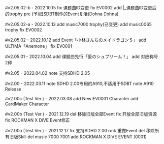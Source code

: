 #v2.05.02-b - 2022.10.15
fix  课题曲ID变更
fix  EV0002
add  |_课题曲ID变更后的trophy
pre  (予)旧SDBT制作的Event复活(Dohna Dohna)

#v2.05.02-a - 2022.10.13
add  music7000 trophy(已变更)
add  music0065 trophy
fix  EV0002

#v2.05.02 - 2022.10.12
add  Event「小林さんちのメイドラゴンＳ」
add  ULTIMA「Anemone」
fix  EV0001

#v2.05.01 - 2022.10.04
add  课题曲先行「愛のシュプリーム！」
add  对应称号2种

#v2.05 - 2022.04.02
note 支持SDHD 2.05

#v2.00 - 2022.03.11
note SDHD 2.00专用的A910,不适用于SDBT
note A910 Release

#v2.00c (Test Ver.) - 2022.03.08
add  New EV0001 Character
add  CardMaker Character

#v2.00b (Test Ver.) - 2021.12.19
del  移除旧版全部Event
fix  开放全部旧版资源
fix  ROCKMAN X DiVE Event修正

#v2.00a (Test Ver.) - 2021.12.17
fix  支持SDHD 2.00
rmk  重做Event
del  移除所有旧版Skill
del  music 7000 7001
add  ROCKMAN X DiVE EVENT (0001)